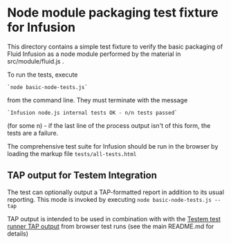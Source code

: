 # Node module packaging test fixture for Infusion

This directory contains a simple test fixture to verify the basic packaging of Fluid Infusion as a node module
performed by the material in src/module/fluid.js .

To run the tests, execute

    `node basic-node-tests.js`

from the command line. They must terminate with the message

    `Infusion node.js internal tests OK - n/n tests passed`

(for some n) - if the last line of the process output isn't of this form,
the tests are a failure.

The comprehensive test suite for Infusion should be run in the browser by loading the markup file `tests/all-tests.html`

## TAP output for Testem Integration

The test can optionally output a TAP-formatted report in addition to its usual reporting.  This mode is invoked by
executing `node basic-node-tests.js --tap`

TAP output is intended to be used in combination with with the [Testem test runner TAP
output](https://github.com/testem/testem#processes-with-tap-output) from browser test runs (see the main README.md for
details)
